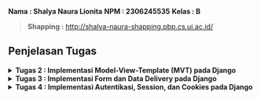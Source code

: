 **Nama : Shalya Naura Lionita**
**NPM : 2306245535**
**Kelas : B**
>**Shapping :** http://shalya-naura-shapping.pbp.cs.ui.ac.id/

## **Penjelasan Tugas**
<details>
<summary> <b> Tugas 2 : Implementasi Model-View-Template (MVT) pada Django <b> </summary>  


## **Implementasi Checklist Tugas**
* ### Membuat proyek Django baru:
1. Pertama saya membuat direktori baru dengan nama 'shapping' kemudian mengaktifkan virtual environmentnya.
2. Membuat berkas baru dengan nama requirement.txt untuk menyimpan dependencies yang diperlukan, yaitu :
```
django
gunicorn
whitenoise
psycopg2-binary
requests
urllib3
```

3. Melakukan instalasi terhadap dependenciesnya dengan menjalankan perintah 'pip install -r requirements.txt'
4. Terakhir membuat proyek Django bernama 'shapping' dengan menjalankan perintah 'django-admin startproject mental_health_tracker .'  


* ### Membuat aplikasi dengan nama main pada proyek Shapping:
1. Membuka terminal di dalam direktori Shapping kemudian menjalankan perintah 'python manage.py startapp main' agar membuat direktori baru bernama main di dalam direktori utama Shappiing.
2. Setelah terbentuk direktori baru bernama main, direktori main tersebut akan berisi struktur awal untuk membuat aplikasi.
3. Mmebuka berkas settings.py di dalam direktori proyek Shapping (bukan direktori utama) kemudian menambahkan 'main' di dalam daftar aplikasi yang dapat diakses pada variabel INSTALLED_APPS.
4. aplikasi main berhasil dibuat dan didaftarkan.  


* ### Membuat routing pada proyek agar dapat menjalankan aplikasi main:
1. Membuat berkas urls.py di dalam direktori main yang telah saya buat tadi
2. Mengisi urls.py dengan kode berikut :

```
from django.urls import path
from main.views import show_main

app_name = 'main'

urlpatterns = [
    path('', show_main, name='show_main'),
]
```

3. Membuka berkas urls.py yang ada di dalam direktori proyek shapping lalu menambahkan fungsi include dan rute Url di dalam variabel urlpatterns seperti berikut :

```
from django.contrib import admin
from django.urls import path, include

urlpatterns = [
    path('admin/', admin.site.urls),
    path('', include('main.urls')),
]
```

4. Menjalankan proyek Django dengan perintah 'python manage.py runserver'.  


* ### Membuat model pada aplikasi main dengan nama Product yang memiliki atribut wajib name, price, dan description :
1. Membuka berkas models.py yang sudah ada pada direktori aplikasi main kemudian diisi dengan kode berikut:

```
from django.db import models

class MoodEntry(models.Model):
    mood = models.CharField(max_length=255)
    time = models.DateField(auto_now_add=True)
    feelings = models.TextField()
    mood_intensity = models.IntegerField()

    @property
    def is_mood_strong(self):
        return self.mood_intensity > 5
```

2. Menjalankan perintah 'python manage.py makemigrations' untuk membuat migrasi model dan perintah 'python manage.py migrate' untuk menerapkan migrasi ke dalam basis data lokal.  


* ### Membuat sebuah fungsi pada views.py :
1. Membuka berkasi views.py yang terletak di dalam berkas aplikasi main kemudia menambahkan fungsi show_main di bawah impor yang sudah ada seperti berikut :

```
def show_main(request):
context = {
    'name' : 'Liquid Blush',
    'price': 'Rp350.000,00',
    'description': 'Meet our new Liquid Blush with high quiality ingredients that will blow your mind!',
    'rating' : '4.7/5.0',
}

return render(request, "main.html", context)  
```  


* ### Membuat sebuah routing pada urls.py aplikasi main untuk memetakan fungsi yang telah dibuat pada views.py :
1. Membuat berkas urls.py di dalam direktori main yang telah saya buat tadi
2. Mengisi urls.py dengan kode berikut :

```
from django.urls import path
from main.views import show_main

app_name = 'main'

urlpatterns = [
    path('', show_main, name='show_main'),
]
```

3. Membuka berkas urls.py yang ada di dalam direktori proyek shapping lalu menambahkan fungsi include dan rute Url di dalam variabel 
```
urlpatterns seperti berikut :

    from django.contrib import admin
    from django.urls import path, include

    urlpatterns = [
        path('admin/', admin.site.urls),
        path('', include('main.urls')),
    ]
```

4. Menjalankan proyek Django dengan perintah 'python manage.py runserver'.  


* ### Melakukan deployment ke PWS terhadap aplikasi yang sudah dibuat :
1. Mengakses halaman pws (https://pbp.cs.ui.ac.id) kemudian login dengan data diri saya
2. DI home page PWS, saya membuat proyek baru dengan 'Create New Project' lalu membuat project name sebagai shapping.
3. Kembali ke VS Code, pada berkas settings.py di dalam direktori proyek shapping saya mengubah ALLOWED_HOSTS menjadi:

```
    ALLOWED_HOSTS = ["localhost", "127.0.0.1", "shalya-naura-shapping.pbp.cs.ui.ac.id"]
```

4. Melakukan perintah git add, commit, dan push untuk menyimpan perubahan ke repositori GitHub yang telah saya buat sebelumnya.
5. Menjalankan perintah yang ada di informasi Project Command setelah saya membuat project baru di PWS di dalam terminal direktori utama shapping saya.
6. Saat melakukan perintah push ke dalam PWS saya, saya memasukkan username dan password yang saya terima saat saya membuat project di PWS.
7. Menjalankan perintah 'git branch -M main' untuk merubah branch utama saya menjadi main
8. Terakhir saya menunggu di site bar situs PWS saya hingga project saya menjadi success.

* ### Membuat sebuah README.md :
1. Membuat berkas baru README.md
2. Masukkan link aplikasi PWS saya yang sudah di-deploy
3. Menjawab pertanyaan yang disediakan  


## **Bagan Request Client ke web aplikasi berbasis Django**
![Bagan](images/bagan.jpg)
Pada aplikasi berbasis Django, alur dimulai ketika client mengirimkan request HTTP ke server. Request ini diterima oleh urls.py, yang bertugas memetakan URL ke fungsi tertentu di views.py. Di views.py, logika aplikasi diproses, dan jika diperlukan data dari database, views.py akan berinteraksi dengan models.py untuk mengambil atau memanipulasi data. Setelah data diperoleh, views.py mengirimkan data tersebut ke template (mengubah HTTP ke bentuk halaman HTML) yang akan di-render menjadi halaman web. views.py kemudian akan mengambil data yang diperlukan models.py lalu menampilkannya menggunakan template.  



## **Menjelaskan Fungsi git dalam pengembangan perangkat lunak**
Git adalah alat versi kontrol yang digunakan dalam pengembangan perangkat lunak untuk:
1. Melacak Perubahan Kode: Mencatat setiap perubahan yang dilakukan pada kode, memungkinkan pengembang untuk melihat riwayat perubahan.
2. Kolaborasi Tim: Memungkinkan beberapa pengembang bekerja pada proyek yang sama tanpa konflik melalui fitur branching.
3. Branching dan Merging: Pengembang dapat membuat branch untuk fitur baru atau perbaikan, lalu menggabungkannya ke kode utama setelah diuji.
4. Pemulihan Versi: Memungkinkan rollback ke versi kode sebelumnya jika terjadi kesalahan.
5, Review Kode: Kode dapat direview melalui pull request sebelum digabungkan ke branch utama.  



## **Mengapa framework Django dijadikaan pemulaan pembelajaran pengembangan perangkat lunak?**
Django dipilih untuk pemula karena:
1. Struktur MVT yang jelas memudahkan pemahaman.
2. Fitur bawaan lengkap (otentikasi, keamanan, manajemen database) mempercepat pengembangan.
3. ORM sederhana mempermudah interaksi dengan database tanpa perlu SQL.
4. Keamanan bawaan melindungi dari ancaman umum seperti CSRF dan SQL injection.
5. Dokumentasi lengkap dan komunitas besar mendukung pembelajaran.

Django memungkinkan pemula memahami konsep dasar pengembangan web dengan cepat dan efektif.  



## **Mengapa model pada Django disebut sebagai ORM?**  
Model pada Django disebut sebagai ORM (Object-Relational Mapping) karena model ini menghubungkan antara objek Python dan tabel dalam database. Dengan ORM, pengembang dapat berinteraksi dengan database menggunakan objek Python alih-alih menulis query SQL langsung.

ORM secara otomatis menerjemahkan operasi seperti Create, Read, Update, Delete (CRUD) ke dalam perintah SQL yang dieksekusi di database, sehingga pengembang hanya perlu bekerja dengan objek Python untuk mengelola data. Ini membuat pengelolaan database lebih sederhana dan lebih aman.  

</details>

<details>
<summary> <b> Tugas 3 : Implementasi Form dan Data Delivery pada Django <b> </summary>

## **Mengapa kita memerlukan data delivery dalam pengimplementasian sebuah platform?**
Data delivery diperlukan dalam pengimplementasian sebuha platform karena platform modern sering kali mengandalkan transfer data yang efisien, aman, dan tepat waktu untuk menyediakan layanan kepada pengguna. Beberapa alasan mengapa data delivery sengatlah penting :
1. Ketersediaan dan Kecepatan Akses Informasi : Data delivery memastikan pengguna dapat mengakses informasi yang mereka butuhkan dengan cepat dan tepat.
2. Sinkronisasi Data antar Komponen : Data delivery membantu menyinkronkan data di antara komponen-komponen tersebut sehingga sistem bekerja secara konsisten dan terkoordinasi.
3. User Experience yang Lebih Baik : Pengiriman data yang cepat dan handal memastikan pengguna tidak mengalami lag atau kesalahan saat mengakses platform.

Masih ada banyak lagi alasan mengapa memerlukan data delivery dalam pengimplementasian sebuah platform seperti real-time data processing, keamanan dan privasi data, Optimasi kinerja sistem, dan lain sebagainya. Maka dari itu, data delivery menjadi hal yang sangat penting dalam pengoperasian platform modern. Dengan pengiriman data yang tepat dan efisien, platform dapat memberikan layanan yang lebih cepat, lebih aman, dan lebih dapat diandalkan, yang pada akhirnya menignkatkan pengalaman pengguna dan efisiensi operasional.  



## **Menurutmu, mana yang lebih baik antara XML dan JSON? Mengapa JSON lebih populer dibandingkan XML?**
Menurut saya, JSON lebih baik jika dibandingkan dengan XML. Secara umum, JSON memang lebih disukai dan populer dibandingkan XML, terutama dalam pengembangan aplikasi web modern. Ada beberapa alasan yang dapat mendukung pernyataan saya mengenai popularitas JSON dibandingkan dengan XML :
1. Format yang Lebih Ringkas dan Mudah Dibaca : JSON memiliki format yang lebih sederhana, ringkas, dan mudah dibaca karena JSON menggunakan tanda kurung kurawal "{}" untuk objek dan tanda kurung siku "[]" untuk array. XML, di sisi lain, menggunakan tag pembuka dan penutup "(<tag>...</tag>)", yang cenderung membuat file panjang dan sulit dibaca.
2. Kinerja yang Lebih Baik : Karena JSON lebih ringan dan ringkas dibandingkan XML, pengiriman data JSON melalui jaringan memerlukan lebih sedikit bandwith dan labih cepat.
3. Lebih Mudah Diprodes oleh Banyak Bahasa Pemrograman : JSON lebih mudah diproses oleh banyak bahasa pemrograman modern, seperti Python, Ruby, JavaScript, dan PHP memiliki dukungan asli untuk bekerja dengan JSON.

Berdasarkan alasan-alasan tersebut, menurut saya, JSON lebih baik dalam hal kinerja, kemudahan integrasi, dan kesederhanaan, sehingga lebih cocok untuk aplikasi web dan mobile modern. Meskipun terkadang XML masih perlu digunakan untuk hal-hal tertentu, JSON tetap lebih populer dan nyaman digunakan karena kesederhanaan, efisiensi, dan kemampuannya untuk bekerja lebih baik dengan bahasa pemrograman modern dan arsitektur web.  

  

## **Jelaskan fungsi dari method is_valid() pada form Django dan mengapa kita membutuhkan method tersebut?**
Method is_valid() pada form Django memiliki fungsi untuk memvalidasi data yang dikirimkan ke form, baik dari request (biasanya POST) maupun dari sumber lainnya. Method ini sangat penting karena memastikan bahwa data yang di-input oleh pengguna sudah sesuai dengan aturan dan batasan yang ditentukan pada form sebelum data tersebut digunakan atau disimpan ke database. Berikut ini beberapa fungsi "is_valid()" dalam Django :
1. Memeriksa Validasi Data : Method "is_valid()" akan memeriksa apakah data yang dikirimkan melalui form sesuai dengan semua aturan validasi yang didefinisikan di dalam form.
2. Mengisi Atribut "cleaned_data" : Jika form valid, method "is_valid()" akan mengisi atribut "cleaned_data," yang berisi data yang telah divalidasi dan difromat ulang sesuai dengan aturan yang telah ditetapkan.
3. Mengumpulkan Error Jika Tidak Valid : Jika data form tidak valid, method "is_valid()" akan mengisi atribut "errors," yang berisi detail kesalahan validasi yang terjadi.  


Berikut beberapa alasan mengapa kita membutuhkan "is_valid()" :
1. Mencegah Data yang Tidak Valid Untuk Masuk ke Database : Tanpa validasi, data yang tidak sesuai atau salah dapat masuk ke dalam databse, yang bisa menyebablan masalah seperti korupsi data, error aplikasi, atau hasil yang tidak diinginkan.
2. Keamanan Aplikasi : Dengan menggunakan validasi form, kita dapat melindungi aplikasi dari input yang berbahaya, seperti serangan, karena data yang tidak sesuai tidak akan diproses atau dimasukkan ke dalam sistem.
3. Memberikan Feedback kepada Pengguna : "is_valid()" membantu memberikan umpan balik langsung kepada pengguna jika mereka mengisi form dengan data yang tidak valid.  

Method "is_valid()" adalah komponen penting dalam sistem form Django yang membantu memastikan bahwa data yang dikirim oleh pengguna sesuai dengan aturan yang ditenntukan. Ini membantu melindungi aplikasi dari kesalahan input, menjaga integritas data, meningkatkan keamanan, dan memberikan umpan balik yang baik kepada pengguna.
  

## **csrf_token pada Django
CSRF token (Cross-Site Request Forgery token) adalah bagian penting dari keamanan dalam aplikasi Django, terutama saat menangani form yang mengirimkan data melalui metode POST. Ini adalah mekanisme yang melindungi aplikasi dari serangan CSRF, yang merupakan salah satu jenis serangan keamanan pada aplikasi web.  
  

* ### Mengapa Kita Membutuhkan "csrf_token" dalam Form Django?
1. Melindungi dari Serangan CSRF : Serangan CSRF terjadi ketika penyerang mencoba memanfaatkan sesi aktif pengguna untuk mengirimkan permintaan palsu ke server tanpa sepengetahuan pengguna. Jika aplikasi tidak dilindungi oleh CSRF token, penyerang dapat memalsukan permintaan atas nama pengguna yang sudah login dan memiliki sesi aktif.
2. Meningkatkan Keamanan Aplikasi : CSRF token memastikan bahwa setiap permintaan POST yang dikirimkan dari form web diverifikasi terlebih dahulu. Server memeriksa token pada setiap permintaan POST untuk memastikan bahwa itu berasal dari halaman atau situs yang sah, bukan dari sumber eksternal atau skrip jahat. Tanpa csrf_token, permintaan berbahaya bisa diterima dan diproses oleh server, yang bisa menimbulkan risiko keamanan serius.  

* ### Apa yang Terjaid Jika Tidak Menambahkan "csrf_token" pada Form?
1. Serangan CSEF dapat terjadi : Penyerang dapat mengeksploitasi sesi login aktif pengguna di aplikasi web. Dengan cara membuat halaman web yang berbahaya, penyerang bisa memaksa browser pengguna untuk melakukan permintaan POST ke server aplikasi tanpa disadari oleh pengguna.
2. Form Tidak Akan Diproses oleh Django : Secara default, Django akan menolak setiap permintaan POST tanpa CSRF token, dan menghasilkan kesalahan 403 Forbidden. Django memiliki mekanisme perlindungan otomatis yang akan memeriksa apakah setiap form POST mengandung token. Jika token tidak ada atau tidak valid, permintaan akan diblokir.  
  

* ### Bagaimana Penyerang Bisa Memanfaatkan Ketiadaan "csrf_token"?
Jika aplikasi web tidak menggunakan csrf_token, penyerang bisa melakukan serangan CSRF dengan langkah-langkah berikut :
1. Mengelabui Pengguna untuk Mengirim Permintaan Berbahaya : Penyerang dapat membuat situs web palsu atau menyisipkan link berbahaya di email, media sosial, atau pesan lainnya. Ketika pengguna yang login ke aplikasi membuka situs palsu atau mengklik link tersebut, situs tersebut akan mengirimkan permintaan POST ke server aplikasi menggunakan sesi pengguna yang sah.
2. Manipulasi Form di Latar Belakang : Dengan ketiadaan "csrf_token", penyerang dapat menyisipkan permintaan POST di latar belakang (melalui skrip tersembunyi) yang dikirim dari situs eksternal ke server aplikasi. Permintaan ini menggunakan sesi autentikasi pengguna yang aktif tanpa mereka sadari.  

"csrf_token" adalah komponen penting dalam keamanan form di Django yang melindungi aplikasi dari serangan Cross-Site Request Forgery (CSRF). Tanpa CSRF token, penyerang bisa memanfaatkan sesi pengguna yang sah untuk melakukan aksi tanpa izin, seperti mengubah data atau melakukan transaksi atas nama pengguna. Django menyediakan perlindungan bawaan ini agar aplikasi web aman dari serangan semacam ini.
  
    

## **Jelaskan bagaimana cara kamu mengimplementasikan checklist di atas secara step-by-step (bukan hanya sekadar mengikuti tutorial).  
  

* ### Membuat input form untuk menambahkan objek model pada app sebelumnya.
1. Membuat berkas baru di dalam direktori main dengan nama "forms.py" yang dapat menerima entry baru.
2. Menambahkan beberapa import berikut di dalam berkas views.py yang ada dalam direktori main :  

from django.shortcuts import render, redirect
from main.forms import EntryForm
from main.models import Entry

3. Membuat fungsi baru dengan nama create_entry yang mempunyai parameter request sehingga dapat menghasilkan form yang bisa menambahkan data entry secara otomatis ketika data di-submit dari form :

```
def create_entry(request):
    form = EntryForm(request.POST or None)

    if form.is_valid() and request.method == "POST":
        form.save()
        return redirect('main:show_main')

    context = {'form': form}
    return render(request, "create_entry.html", context)
```

4. Mengubah fungsi show_main dalam berkas views.py menjadi seperti :

```
def show_main(request):
    entries = Entry.objects.all()

    context = {
        'nama' : 'Shalya Naura Lionita',
        'kelas' : 'PBP B',
        'entries': entries
    }

    return render(request, "main.html", context)
```

5. Mengimport fungsi create_entry pada berkas urls.py :

```
from main.views import show_main, create_entry
```

6. Menambahkan path URL ke dalam variabel urlpatterns pada urls.py untuk mengakses fungsi yang sudah di import sebelumnya :

```
urlpatterns = [
    ...
    path('create-entry', create_entry, name='create_entry'),
]
```

7. Membuat berkas HTML baru pada direktori main/templates dan diisi sebagai berikut :

```
{% extends 'base.html' %} 
{% block content %}
<h1>Add New Mood Entry</h1>

<form method="POST">
  {% csrf_token %}
  <table>
    {{ form.as_table }}
    <tr>
      <td></td>
      <td>
        <input type="submit" value="Add Mood Entry" />
      </td>
    </tr>
  </table>
</form>

{% endblock %}
```

8. Menambahkan kode {% block content %} pada berkas main.html :

```
{% if not mood_entries %}
<p>Belum ada data untuk produk yang dijual</p>
{% else %}
<table>
  <tr>
    <th>Product Name</th>
    <th>Price</th>
    <th>Description</th>
    <th>Rating</th>
  </tr>

  {% comment %} Berikut cara memperlihatkan data produk di bawah baris ini 
  {% endcomment %} 
  {% for mood_entry in mood_entries %}
  <tr>
    <td>{{mood_entry.product_name}}</td>
    <td>{{mood_entry.price}}</td>
    <td>{{mood_entry.description}}</td>
    <td>{{mood_entry.rating}}</td>
  </tr>
  {% endfor %}
</table>
{% endif %}

<br />

<a href="{% url 'main:create_mood_entry' %}">
  <button>Add New Product</button>
</a>
{% endblock content %}
```

9. Mengecek keberhasilan kode dengan menjalankan perintah "python manage.py runserver" dan membuka link http://localhost:8000/  

  

* ### Tambahkan 4 fungsi views baru untuk melihat objek yang sudah ditambahkan dalam format XML, JSON, XML by ID, dan JSON by ID.
1. Menambahkan import pada berkas views.py pada direktori main seperti berikut :
from django.http import HttpResponse
from django.core import serializers

2. Membuat fungsi baru, yaitu show_xml, show_json, show_xml_by_id, dan show_json_by_id yang me-return fungsi berupa HttpResponse :

```
def show_xml(request):
    data = MoodEntry.objects.all()
    return HttpResponse(serializers.serialize("xml", data), content_type="application/xml")

def show_json(request):
    data = MoodEntry.objects.all()
    return HttpResponse(serializers.serialize("json", data), content_type="application/json")

def show_xml_by_id(request, id):
    data = MoodEntry.objects.filter(pk=id)
    return HttpResponse(serializers.serialize("xml", data), content_type="application/xml")

def show_json_by_id(request, id):
    data = MoodEntry.objects.filter(pk=id)
    return HttpResponse(serializers.serialize("json", data), content_type="application/json")  
```


* ### Membuat routing URL untuk masing-masing views yang telah ditambahkan pada poin 2.
1. Menambahkan import untuk fungsi yang telah dibuat di views.py ke dalam urls.py :

from main.views import show_main, create_mood_entry, show_xml, show_json, show_xml_by_id, show_json_by_id

2. Menambahkan path url ke dalam urlpatterns untuk mengakses fungsi yang telah di import :

```
path('xml/', show_xml, name='show_xml'),
    path('json/', show_json, name='show_json'),
    path('xml/<str:id>/', show_xml_by_id, name='show_xml_by_id'),
    path('json/<str:id>/', show_json_by_id, name='show_json_by_id'),
```

3. Menjalankan proyek Django dengan perintah "python manage.py runserver" dan membuka 4 link, yaitu :
http://localhost:8000/xml/  
http://localhost:8000/json/  
http://localhost:8000/xml/[id]/  
http://localhost:8000/json/[id]/  

  
  
* ### Menjawab beberapa pertanyaan berikut pada README.md pada root folder.
1. Menjelaskan mengapa kita memerlukan data delivery dalam pengimplementasian sebuah platform.
2. Menjelaskan menurut saya yang lebih baik antara XML dan JSON beserta alasan mengapa JSON lebih populer dibandingkan XML.
3. Menjelaskan fungsi dari method "is_valis()" pada form di Django dan mengapa kita membutuhkannya.
4. Menjelaskan mengapa kita membutuhkan "csrf_token" saat membuat form di Django,  apa yang dapat terjadi jika tidak menambahkannya, serta bagaimana hal tersebut dapat dimanfaatkan oleh penyerang.
5. Menjelaskan bagaimana saya mengimplementasikan checklist dari Tugas 3 secara step-by-step di dalam README.md
6. Mengakses keempat URL di poin 2 menggunakan Postman, kemudian screenshot hasil akses, lalu mengunggah foto ke dalam berkas README.md
7. Melakukan add-commit-push ke GitHub.  

  
  
## **Mengakses keempat URL di poin 2 menggunakan Postman, membuat screenshot dari hasil akses URL pada Postman, dan menambahkannya ke dalam README.md.
![XML](images/xml.jpg)
![JSON](images/json.jpg)
![XML](images/xmlbyid.jpg)
![XML](images/jsonbyid.jpg)  

</details>

<details>
<summary> <b> Tugas 4 : Implementasi Autentikasi, Session, dan Cookies pada Django <b> </summary>  


## ** Apa Perbedaan Antara HttpResponseRedirect() dan redirect()?
1. **HttpResponseRedirect()** adalah kelas Django yang secara eksplisit mengembalikan objek respon yang diarahkan ke URL yang diberikan.
2. **redirect()** adalah shortcut yang digunakan untuk menghasilkan **HttpResponseRedirect()**. **redirect()** lebih sering digunakan karena lebih ringkas dan fleksibel, serta memungkinkan menerima objek model, nama view, atau URL secara langsung.  
  

## ** Jelaskan cara kerja penghubungan model Product dengan User!
Hubungan antara model Product dan User dapat dibuat menggunakan ForeignKey pada model Product yang merujuk ke model User. Dengan cara ini, setiap produk akan terkait dengan pengguna tertentu, sehingga pengguna yang login dapat mengelola produk miliknya sendiri.
```
class Product(models.Model):
    user = models.ForeignKey(User, on_delete=models.CASCADE)
    id = models.UUIDField(primary_key=True, default=uuid.uuid4, editable=False)
    product_name = models.CharField(max_length=255)
    price = models.IntegerField()
    description = models.TextField()
    rating = models.IntegerField()
```

## ** Apa perbedaan antara authentication dan authorization, dan apa yang dilakukan saat penggunna login?
1. Authentication adalah proses verifikasi identitas pengguna, seperti memastikan username dan password yang diberikan benar.
2. Authorization adalah proses yang terjadi setelah authentication, di mana sistem menentukan apa yang diizinkan atau tidak diizinkan dilakukan oleh pengguna yang sudah di-autentikasi.  
  

Saat pengguna login di Django, sistem melakukan authentication terlebih dahulu, dan jika berhasil, informasi pengguna disimpan dalam session. Django kemudian menggunakan session ini untuk mengelola otorisasi pengguna.

## ** Bagaimana Django mengingat pengguna yang telah login? Jelaskan kegunaan lain dari cookies dan apakah semua cookies aman digunakan?
Django mengingat pengguna yang telah login melalui session. Ketika pengguna login, Django membuat session ID yang disimpan sebagai cookie di browser. Setiap kali pengguna melakukan request, session ID ini dikirim kembali ke server, yang kemudian mengidentifikasi pengguna.  
  

Cookies juga digunakan untuk menyimpan data sementara seperti preferensi pengguna. Namun, tidak semua cookies aman karena mereka bisa diekspos jika tidak dikonfigurasi dengan baik. Secure cookies dan HttpOnly cookies lebih aman karena hanya bisa diakses melalui HTTPS atau tidak bisa diakses oleh JavaScript.  
  
  
## ** Jelaskan bagaimana cara mengimplementasikan checklist di atas secara step-by-step:  

* ### Mengimplementasikan fungsi registrasi, login, dan logout
**REGISTRASI**
1. Membuka file 'views.py' pada direktori main kemudian menambahkan import untuk 'UseCreatuinForm' dan 'massages' dari Django :
```
from django.contrib.auth.forms import UserCreationForm
from django.contrib import messages
```

2. Membuat fungsi view untuk register dengan menggunakan 'UserCreationForm' :
```
def register(request):
    form = UserCreationForm()

    if request.method == "POST":
        form = UserCreationForm(request.POST)
        if form.is_valid():
            form.save()
            messages.success(request, 'Your account has been successfully created!')
            return redirect('main:login')
    context = {'form':form}
    return render(request, 'register.html', context)
```

3. Menambahkan URL path di 'urls.py' untuk halaman registrasinya :
```
    path('register/', register, name='register'),
```  
  

**LOGIN**
1. Mmebuka file 'views.py' pada subdirektori main kemudian menambahkan import untuk menggunakan autentikasi bawaan Django :
```
from django.contrib.auth.forms import AuthenticationForm
from django.contrib.auth import authenticate, login
```

2. Membuat fungsi 'login_user' yang akan menangani proses login :
```
def login_user(request):
    if request.method == 'POST':
        form = AuthenticationForm(data=request.POST)
        if form.is_valid():
            user = form.get_user()
            login(request, user)
            return redirect('main:show_main')  # Redirect ke halaman utama setelah login
    else:
        form = AuthenticationForm(request)

    context = {'form': form}
    return render(request, 'login.html', context)
```

3. Membuat file 'login.html' pada direktori main/templates kemudia mengisi dengan template login :
```
{% extends 'base.html' %}

{% block meta %}
<title>Login</title>
{% endblock meta %}

{% block content %}
<div class="login">
  <h1>Login</h1>

  <form method="POST" action="">
    {% csrf_token %}
    <table>
      {{ form.as_table }}
      <tr>
        <td></td>
        <td><input class="btn login_btn" type="submit" value="Login" /></td>
      </tr>
    </table>
  </form>

  {% if messages %}
  <ul>
    {% for message in messages %}
    <li>{{ message }}</li>
    {% endfor %}
  </ul>
  {% endif %}

  Don't have an account yet? <a href="{% url 'main:register' %}">Register Now</a>
</div>
{% endblock content %}
```

4. Menambahkan URL untuk halaman login di 'urls.py' :
```
from main.views import login_user

urlpatterns = [
    ...
    path('login/', login_user, name='login'),
]
```  
  
**LOGOUT**
1. Di dalam file 'views.py' pada subdirektori main, menambahkan lagi import untuk fungsi logout dari Django :
```
from django.contrib.auth import logout
```

2. Membuat fungsi 'logout_user' yang akan menangani proses logout :
```
def logout_user(request):
    logout(request)
    return redirect('main:login')  # Setelah logout, pengguna diarahkan ke halaman login
```

3. Menambahkan URL untuk logout di 'urls.py' :
```
from main.views import logout_user

urlpatterns = [
    ...
    path('logout/', logout_user, name='logout'),
]
```

4. Menambahkan tombol logout di 'main.html' untuk memungkinkan pengguna keluar dari aplikasi :
```
<a href="{% url 'main:logout' %}">
  <button>Logout</button>
</a>
```  



* ### Menghubungkan model Product dengan User
Untuk menghubungkan model Product dengan User, tambahkan field ForeignKey pada model Product:
```
from django.contrib.auth.models import User

class Product(models.Model):
    user = models.ForeignKey(User, on_delete=models.CASCADE)
    name = models.CharField(max_length=255)
    description = models.TextField()
    price = models.DecimalField(max_digits=10, decimal_places=2)
```  

Dengan cara ini, setiap produk akan terkait dengan pengguna tertentu. on_delete=models.CASCADE memastikan bahwa ketika akun pengguna dihapus, semua produk yang dimiliki oleh pengguna tersebut juga akan terhapus.  
  

* ### Menampilkan detail informasi pengguna yang sedang logged in seperti username dan menerapkan cookies seperti last login pada halaman utama aplikasi.
1. Membuka file 'views.py' yang ada di subdirektori main kemudian menambahkan import :
```
import datetime
from django.http import HttpResponseRedirect
from django.urls import reverse
```  
2. Menambahkan cookie yang bernama last_login di dalam fungsi login_user :
```
if form.is_valid():
    user = form.get_user()
    login(request, user)
    response = HttpResponseRedirect(reverse("main:show_main"))
    response.set_cookie('last_login', str(datetime.datetime.now()))
    return response
```  
3. Menambahkan potongan kode 'last_login' pada fungsi show_main :
```
'last_login': request.COOKIES['last_login'],
```  

4. Mengubah fungsi logout_user menjadi :
```
def logout_user(request):
    logout(request)
    response = HttpResponseRedirect(reverse('main:login'))
    response.delete_cookie('last_login')
    return response
```  

5. Menambahkan potongan kode ke dalam berkas 'main.html' untuk menampilkan last login :
```
...
<h5>Sesi terakhir login: {{ last_login }}</h5>
...
```  
  

## ** Menjawab pertanyaan README
Setelah semua fitur di atas diimplementasikan, perbarui file README.md untuk menjelaskan langkah-langkah implementasi tersebut dan jawaban dari beberapa pertanyaan yang diberikan.

</details>